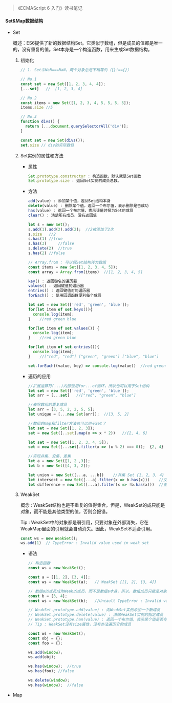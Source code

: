 > 《ECMAScript 6 入门》读书笔记

#### Set&Map数据结构

* Set

  概述：ES6提供了新的数据结构Set。它类似于数组，但是成员的值都是唯一的，没有重复的值。Set本身是一个构造函数，用来生成Set数据结构。

  1. 初始化

     ```javascript
     // 1. Set中NaN===NaN，两个对象总是不相等的（{}!=={}）

     // No.1
     const set = new Set([1, 2, 3, 4, 4]);
     [...set]	// 	[1, 2, 3, 4]

     // No.2
     const items = new Set([1, 2, 3, 4, 5, 5, 5, 5]);
     items.size	//5

     // No.3
     function divs() {
       return [...document,querySelectorAll('div')];
     }

     const set = new Set(divs());
     set.size // div的实际数目
     ```

  2. Set实例的属性和方法

     * 属性

       ```javascript
       Set.prototype.constructor : 构造函数，默认就是Set函数
       Set.prototype.size : 返回Set实例的成员总数。
       ```

     * 方法

       ```javascript
       add(value) : 添加某个值，返回Set结构本身
       delete(value) : 删除某个值，返回一个布尔值，表示删除是否成功
       has(value) : 返回一个布尔值，表示该值时候为Set的成员
       clear() : 清楚所有成员，没有返回值

       let s = new Set();
       s.add(1).add(2).add(2);	//2被添加了2次
       s.size	//2	
       s.has(1)	//true
       s.has(3) 	//false
       s.delete(2)	//true
       s.has(2)	//false
       ```

       ```javascript
       // Array.from : 可以将Set结构转为数组
       const items = new Set([1, 2, 3, 4, 5]);
       const array = Array.from(items)	//[1, 2, 3, 4, 5]
       ```

       ```javascript
       key() : 返回键名的遍历器
       values() : 返回键值的遍历器
       entries() : 返回键值对的遍历器
       forEach() : 使用回调函数便利每个成员

       let set = new Set(['red', 'green', 'blue']);
       for(let item of set.keys()){
         console.log(item);
       }	//red green blue

       for(let item of set.values()) {
         console.log(item);
       }	//red green blue

       for(let item of set.entries()){
         console.log(item);
       }	//["red", "red"] ["green", "green"] ["blue", "blue"]

       set.forEach((value, key) => console.log(value))	//red green blue
       ```

     * 遍历的应用

       ```javascript
       //扩展运算符(...)内部使用for...of循环，所以也可以用于Set结构
       let set = new Set(['red', 'green', 'blue']);
       let arr = [...set]	//["red", "green", "blue"]

       //去除数组的重复成员
       let arr = [3, 5, 2, 2, 5, 5];
       let unique = [...new Set(arr)];	//[3, 5, 2]

       //数组的map和filter方法也可以用于Set了
       let set = new Set([1, 2, 3]);
       set = new Set([..set].map(x => x * 2))	//{2, 4, 6}

       let set = new Set([1, 2, 3, 4, 5]);
       set = new Set([...set].filter(x => (x % 2) === 0));	{2, 4}

       //实现并集、交集、差集
       let a = new Set([1, 2 ,3]);
       let b = new Set([4, 3, 2]);

       let union = new Set([...a, ...b])	//并集 Set {1, 2, 3, 4}
       let intersect = new Set([...a].filter(x => b.has(x)))	//交集 Set {2, 3}
       let difference = new Set([...a].filter(x => !b.has(x)))	//差集 Set {1}
       ```

  3. WeakSet

     概念 : WeakSet结构也是不重复的值得集合。但是，WeakSet的成只能是对象，而不能是其他类型的值，否则会报错。

     Tip : WeakSet中的对象都是弱引用，只要对象在外部消失，它在WeakMap里面的引用就会自动消失。因此，WeakSet不适合引用。	

     ```javascript
     const ws = new WeakSet();
     ws.add(1)	// TypeError : Invalid value used in weak set
     ```

     * 语法

       ```javascript
       // 构造函数 
       const ws = new WeakSet();

       const a = [[1, 2], [3, 4]];
       const ws = new WeakSet(a);	// WeakSet {[1, 2], [3, 4]}

       // 数组a的成员成为Weak的成员，而不是数组a本身，所以，数组成员只能是对象
       const b = [3, 4];
       const ws = new WeakSet(b);	//Uncault TypeError : Invalid value in weak set(...)
       ```

       ```javascript
       // WeakSet.prototype.add(value) : 向WeakSet实例添加一个新成员
       // WeakSet.prototype.delete(value) : 清除WeakSet实例的指定成员
       // WeakSet.prototype.han(value) : 返回一个布尔值，表示某个值是否存在
       // Tip : WeakSet没有size属性，没有办法遍历它的成员

       const ws = new WeakSet();
       const obj = {};
       const foo = {};

       ws.add(window);
       ws.add(obj);

       ws.has(window);	//true
       ws.has(foo);	//false

       ws.delete(window);
       ws.has(window);	//false
       ```

* Map

  ​